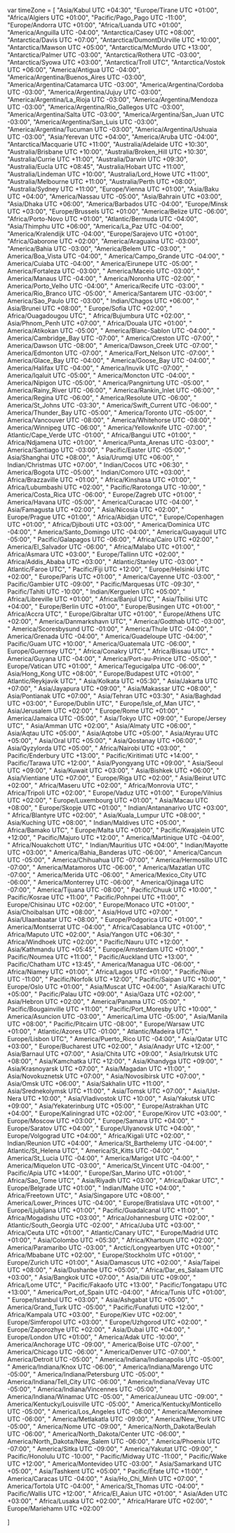 var timeZone = [
      "Asia/Kabul	UTC +04:30",
      "Europe/Tirane	UTC +01:00",
      "Africa/Algiers	UTC +01:00",
      "Pacific/Pago_Pago	UTC -11:00",
      "Europe/Andorra	UTC +01:00",
      "Africa/Luanda	UTC +01:00",
      "America/Anguilla	UTC -04:00",
      "Antarctica/Casey	UTC +08:00",
      "Antarctica/Davis	UTC +07:00",
      "Antarctica/DumontDUrville	UTC +10:00",
      "Antarctica/Mawson	UTC +05:00",
      "Antarctica/McMurdo	UTC +13:00",
      "Antarctica/Palmer	UTC -03:00",
      "Antarctica/Rothera	UTC -03:00",
      "Antarctica/Syowa	UTC +03:00",
      "Antarctica/Troll	UTC",
      "Antarctica/Vostok	UTC +06:00",
      "America/Antigua	UTC -04:00",
      "America/Argentina/Buenos_Aires	UTC -03:00",
      "America/Argentina/Catamarca	UTC -03:00",
      "America/Argentina/Cordoba	UTC -03:00",
      "America/Argentina/Jujuy	UTC -03:00",
      "America/Argentina/La_Rioja	UTC -03:00",
      "America/Argentina/Mendoza	UTC -03:00",
      "America/Argentina/Rio_Gallegos	UTC -03:00",
      "America/Argentina/Salta	UTC -03:00",
      "America/Argentina/San_Juan	UTC -03:00",
      "America/Argentina/San_Luis	UTC -03:00",
      "America/Argentina/Tucuman	UTC -03:00",
      "America/Argentina/Ushuaia	UTC -03:00",
      "Asia/Yerevan	UTC +04:00",
      "America/Aruba	UTC -04:00",
      "Antarctica/Macquarie	UTC +11:00",
      "Australia/Adelaide	UTC +10:30",
      "Australia/Brisbane	UTC +10:00",
      "Australia/Broken_Hill	UTC +10:30",
      "Australia/Currie	UTC +11:00",
      "Australia/Darwin	UTC +09:30",
      "Australia/Eucla	UTC +08:45",
      "Australia/Hobart	UTC +11:00",
      "Australia/Lindeman	UTC +10:00",
      "Australia/Lord_Howe	UTC +11:00",
      "Australia/Melbourne	UTC +11:00",
      "Australia/Perth	UTC +08:00",
      "Australia/Sydney	UTC +11:00",
      "Europe/Vienna	UTC +01:00",
      "Asia/Baku	UTC +04:00",
      "America/Nassau	UTC -05:00",
      "Asia/Bahrain	UTC +03:00",
      "Asia/Dhaka	UTC +06:00",
      "America/Barbados	UTC -04:00",
      "Europe/Minsk	UTC +03:00",
      "Europe/Brussels	UTC +01:00",
      "America/Belize	UTC -06:00",
      "Africa/Porto-Novo	UTC +01:00",
      "Atlantic/Bermuda	UTC -04:00",
      "Asia/Thimphu	UTC +06:00",
      "America/La_Paz	UTC -04:00",
      "America/Kralendijk	UTC -04:00",
      "Europe/Sarajevo	UTC +01:00",
      "Africa/Gaborone	UTC +02:00",
      "America/Araguaina	UTC -03:00",
      "America/Bahia	UTC -03:00",
      "America/Belem	UTC -03:00",
      " America/Boa_Vista	UTC -04:00",
      " America/Campo_Grande	UTC -04:00",
      " America/Cuiaba	UTC -04:00",
      " America/Eirunepe	UTC -05:00",
      " America/Fortaleza	UTC -03:00",
      " America/Maceio	UTC -03:00",
      " America/Manaus	UTC -04:00",
      " America/Noronha	UTC -02:00",
      " America/Porto_Velho	UTC -04:00",
      " America/Recife	UTC -03:00",
      " America/Rio_Branco	UTC -05:00",
      " America/Santarem	UTC -03:00",
      " America/Sao_Paulo	UTC -03:00",
      " Indian/Chagos	UTC +06:00",
      " Asia/Brunei	UTC +08:00",
      " Europe/Sofia	UTC +02:00",
      " Africa/Ouagadougou	UTC",
      " Africa/Bujumbura	UTC +02:00",
      " Asia/Phnom_Penh	UTC +07:00",
      " Africa/Douala	UTC +01:00",
      " America/Atikokan	UTC -05:00",
      " America/Blanc-Sablon	UTC -04:00",
      " America/Cambridge_Bay	UTC -07:00",
      " America/Creston	UTC -07:00",
      " America/Dawson	UTC -08:00",
      " America/Dawson_Creek	UTC -07:00",
      " America/Edmonton	UTC -07:00",
      " America/Fort_Nelson	UTC -07:00",
      " America/Glace_Bay	UTC -04:00",
      " America/Goose_Bay	UTC -04:00",
      " America/Halifax	UTC -04:00",
      " America/Inuvik	UTC -07:00",
      " America/Iqaluit	UTC -05:00",
      " America/Moncton	UTC -04:00",
      " America/Nipigon	UTC -05:00",
      " America/Pangnirtung	UTC -05:00",
      " America/Rainy_River	UTC -06:00",
      " America/Rankin_Inlet	UTC -06:00",
      " America/Regina	UTC -06:00",
      " America/Resolute	UTC -06:00",
      " America/St_Johns	UTC -03:30",
      " America/Swift_Current	UTC -06:00",
      " America/Thunder_Bay	UTC -05:00",
      " America/Toronto	UTC -05:00",
      " America/Vancouver	UTC -08:00",
      " America/Whitehorse	UTC -08:00",
      " America/Winnipeg	UTC -06:00",
      " America/Yellowknife	UTC -07:00",
      " Atlantic/Cape_Verde	UTC -01:00",
      " Africa/Bangui	UTC +01:00",
      " Africa/Ndjamena	UTC +01:00",
      " America/Punta_Arenas	UTC -03:00",
      " America/Santiago	UTC -03:00",
      " Pacific/Easter	UTC -05:00",
      " Asia/Shanghai	UTC +08:00",
      " Asia/Urumqi	UTC +06:00",
      " Indian/Christmas	UTC +07:00",
      " Indian/Cocos	UTC +06:30",
      " America/Bogota	UTC -05:00",
      " Indian/Comoro	UTC +03:00",
      " Africa/Brazzaville	UTC +01:00",
      " Africa/Kinshasa	UTC +01:00",
      " Africa/Lubumbashi	UTC +02:00",
      " Pacific/Rarotonga	UTC -10:00",
      " America/Costa_Rica	UTC -06:00",
      " Europe/Zagreb	UTC +01:00",
      " America/Havana	UTC -05:00",
      " America/Curacao	UTC -04:00",
      " Asia/Famagusta	UTC +02:00",
      " Asia/Nicosia	UTC +02:00",
      " Europe/Prague	UTC +01:00",
      " Africa/Abidjan	UTC",
      " Europe/Copenhagen	UTC +01:00",
      " Africa/Djibouti	UTC +03:00",
      " America/Dominica	UTC -04:00",
      " America/Santo_Domingo	UTC -04:00",
      " America/Guayaquil	UTC -05:00",
      " Pacific/Galapagos	UTC -06:00",
      " Africa/Cairo	UTC +02:00",
      " America/El_Salvador	UTC -06:00",
      " Africa/Malabo	UTC +01:00",
      " Africa/Asmara	UTC +03:00",
      " Europe/Tallinn	UTC +02:00",
      " Africa/Addis_Ababa	UTC +03:00",
      " Atlantic/Stanley	UTC -03:00",
      " Atlantic/Faroe	UTC",
      " Pacific/Fiji	UTC +12:00",
      " Europe/Helsinki	UTC +02:00",
      " Europe/Paris	UTC +01:00",
      " America/Cayenne	UTC -03:00",
      " Pacific/Gambier	UTC -09:00",
      " Pacific/Marquesas	UTC -09:30",
      " Pacific/Tahiti	UTC -10:00",
      " Indian/Kerguelen	UTC +05:00",
      " Africa/Libreville	UTC +01:00",
      " Africa/Banjul	UTC",
      " Asia/Tbilisi	UTC +04:00",
      " Europe/Berlin	UTC +01:00",
      " Europe/Busingen	UTC +01:00",
      " Africa/Accra	UTC",
      " Europe/Gibraltar	UTC +01:00",
      " Europe/Athens	UTC +02:00",
      " America/Danmarkshavn	UTC",
      " America/Godthab	UTC -03:00",
      " America/Scoresbysund	UTC -01:00",
      " America/Thule	UTC -04:00",
      " America/Grenada	UTC -04:00",
      " America/Guadeloupe	UTC -04:00",
      " Pacific/Guam	UTC +10:00",
      " America/Guatemala	UTC -06:00",
      " Europe/Guernsey	UTC",
      " Africa/Conakry	UTC",
      " Africa/Bissau	UTC",
      " America/Guyana	UTC -04:00",
      " America/Port-au-Prince	UTC -05:00",
      " Europe/Vatican	UTC +01:00",
      " America/Tegucigalpa	UTC -06:00",
      " Asia/Hong_Kong	UTC +08:00",
      " Europe/Budapest	UTC +01:00",
      " Atlantic/Reykjavik	UTC",
      " Asia/Kolkata	UTC +05:30",
      " Asia/Jakarta	UTC +07:00",
      " Asia/Jayapura	UTC +09:00",
      " Asia/Makassar	UTC +08:00",
      " Asia/Pontianak	UTC +07:00",
      " Asia/Tehran	UTC +03:30",
      " Asia/Baghdad	UTC +03:00",
      " Europe/Dublin	UTC",
      " Europe/Isle_of_Man	UTC",
      " Asia/Jerusalem	UTC +02:00",
      " Europe/Rome	UTC +01:00",
      " America/Jamaica	UTC -05:00",
      " Asia/Tokyo	UTC +09:00",
      " Europe/Jersey	UTC",
      " Asia/Amman	UTC +02:00",
      " Asia/Almaty	UTC +06:00",
      " Asia/Aqtau	UTC +05:00",
      " Asia/Aqtobe	UTC +05:00",
      " Asia/Atyrau	UTC +05:00",
      " Asia/Oral	UTC +05:00",
      " Asia/Qostanay	UTC +06:00",
      " Asia/Qyzylorda	UTC +05:00",
      " Africa/Nairobi	UTC +03:00",
      " Pacific/Enderbury	UTC +13:00",
      " Pacific/Kiritimati	UTC +14:00",
      " Pacific/Tarawa	UTC +12:00",
      " Asia/Pyongyang	UTC +09:00",
      " Asia/Seoul	UTC +09:00",
      " Asia/Kuwait	UTC +03:00",
      " Asia/Bishkek	UTC +06:00",
      " Asia/Vientiane	UTC +07:00",
      " Europe/Riga	UTC +02:00",
      " Asia/Beirut	UTC +02:00",
      " Africa/Maseru	UTC +02:00",
      " Africa/Monrovia	UTC",
      " Africa/Tripoli	UTC +02:00",
      " Europe/Vaduz	UTC +01:00",
      " Europe/Vilnius	UTC +02:00",
      " Europe/Luxembourg	UTC +01:00",
      " Asia/Macau	UTC +08:00",
      " Europe/Skopje	UTC +01:00",
      " Indian/Antananarivo	UTC +03:00",
      " Africa/Blantyre	UTC +02:00",
      " Asia/Kuala_Lumpur	UTC +08:00",
      " Asia/Kuching	UTC +08:00",
      " Indian/Maldives	UTC +05:00",
      " Africa/Bamako	UTC",
      " Europe/Malta	UTC +01:00",
      " Pacific/Kwajalein	UTC +12:00",
      " Pacific/Majuro	UTC +12:00",
      " America/Martinique	UTC -04:00",
      " Africa/Nouakchott	UTC",
      " Indian/Mauritius	UTC +04:00",
      " Indian/Mayotte	UTC +03:00",
      " America/Bahia_Banderas	UTC -06:00",
      " America/Cancun	UTC -05:00",
      " America/Chihuahua	UTC -07:00",
      " America/Hermosillo	UTC -07:00",
      " America/Matamoros	UTC -06:00",
      " America/Mazatlan	UTC -07:00",
      " America/Merida	UTC -06:00",
      " America/Mexico_City	UTC -06:00",
      " America/Monterrey	UTC -06:00",
      " America/Ojinaga	UTC -07:00",
      " America/Tijuana	UTC -08:00",
      " Pacific/Chuuk	UTC +10:00",
      " Pacific/Kosrae	UTC +11:00",
      " Pacific/Pohnpei	UTC +11:00",
      " Europe/Chisinau	UTC +02:00",
      " Europe/Monaco	UTC +01:00",
      " Asia/Choibalsan	UTC +08:00",
      " Asia/Hovd	UTC +07:00",
      " Asia/Ulaanbaatar	UTC +08:00",
      " Europe/Podgorica	UTC +01:00",
      " America/Montserrat	UTC -04:00",
      " Africa/Casablanca	UTC +01:00",
      " Africa/Maputo	UTC +02:00",
      " Asia/Yangon	UTC +06:30",
      " Africa/Windhoek	UTC +02:00",
      " Pacific/Nauru	UTC +12:00",
      " Asia/Kathmandu	UTC +05:45",
      " Europe/Amsterdam	UTC +01:00",
      " Pacific/Noumea	UTC +11:00",
      " Pacific/Auckland	UTC +13:00",
      " Pacific/Chatham	UTC +13:45",
      " America/Managua	UTC -06:00",
      " Africa/Niamey	UTC +01:00",
      " Africa/Lagos	UTC +01:00",
      " Pacific/Niue	UTC -11:00",
      " Pacific/Norfolk	UTC +12:00",
      " Pacific/Saipan	UTC +10:00",
      " Europe/Oslo	UTC +01:00",
      " Asia/Muscat	UTC +04:00",
      " Asia/Karachi	UTC +05:00",
      " Pacific/Palau	UTC +09:00",
      " Asia/Gaza	UTC +02:00",
      " Asia/Hebron	UTC +02:00",
      " America/Panama	UTC -05:00",
      " Pacific/Bougainville	UTC +11:00",
      " Pacific/Port_Moresby	UTC +10:00",
      " America/Asuncion	UTC -03:00",
      " America/Lima	UTC -05:00",
      " Asia/Manila	UTC +08:00",
      " Pacific/Pitcairn	UTC -08:00",
      " Europe/Warsaw	UTC +01:00",
      " Atlantic/Azores	UTC -01:00",
      " Atlantic/Madeira	UTC",
      " Europe/Lisbon	UTC",
      " America/Puerto_Rico	UTC -04:00",
      " Asia/Qatar	UTC +03:00",
      " Europe/Bucharest	UTC +02:00",
      " Asia/Anadyr	UTC +12:00",
      " Asia/Barnaul	UTC +07:00",
      " Asia/Chita	UTC +09:00",
      " Asia/Irkutsk	UTC +08:00",
      " Asia/Kamchatka	UTC +12:00",
      " Asia/Khandyga	UTC +09:00",
      " Asia/Krasnoyarsk	UTC +07:00",
      " Asia/Magadan	UTC +11:00",
      " Asia/Novokuznetsk	UTC +07:00",
      " Asia/Novosibirsk	UTC +07:00",
      " Asia/Omsk	UTC +06:00",
      " Asia/Sakhalin	UTC +11:00",
      " Asia/Srednekolymsk	UTC +11:00",
      " Asia/Tomsk	UTC +07:00",
      " Asia/Ust-Nera	UTC +10:00",
      " Asia/Vladivostok	UTC +10:00",
      " Asia/Yakutsk	UTC +09:00",
      " Asia/Yekaterinburg	UTC +05:00",
      " Europe/Astrakhan	UTC +04:00",
      " Europe/Kaliningrad	UTC +02:00",
      " Europe/Kirov	UTC +03:00",
      " Europe/Moscow	UTC +03:00",
      " Europe/Samara	UTC +04:00",
      " Europe/Saratov	UTC +04:00",
      " Europe/Ulyanovsk	UTC +04:00",
      " Europe/Volgograd	UTC +04:00",
      " Africa/Kigali	UTC +02:00",
      " Indian/Reunion	UTC +04:00",
      " America/St_Barthelemy	UTC -04:00",
      " Atlantic/St_Helena	UTC",
      " America/St_Kitts	UTC -04:00",
      " America/St_Lucia	UTC -04:00",
      " America/Marigot	UTC -04:00",
      " America/Miquelon	UTC -03:00",
      " America/St_Vincent	UTC -04:00",
      " Pacific/Apia	UTC +14:00",
      " Europe/San_Marino	UTC +01:00",
      " Africa/Sao_Tome	UTC",
      " Asia/Riyadh	UTC +03:00",
      " Africa/Dakar	UTC",
      " Europe/Belgrade	UTC +01:00",
      " Indian/Mahe	UTC +04:00",
      " Africa/Freetown	UTC",
      " Asia/Singapore	UTC +08:00",
      " America/Lower_Princes	UTC -04:00",
      " Europe/Bratislava	UTC +01:00",
      " Europe/Ljubljana	UTC +01:00",
      " Pacific/Guadalcanal	UTC +11:00",
      " Africa/Mogadishu	UTC +03:00",
      " Africa/Johannesburg	UTC +02:00",
      " Atlantic/South_Georgia	UTC -02:00",
      " Africa/Juba	UTC +03:00",
      " Africa/Ceuta	UTC +01:00",
      " Atlantic/Canary	UTC",
      " Europe/Madrid	UTC +01:00",
      " Asia/Colombo	UTC +05:30",
      " Africa/Khartoum	UTC +02:00",
      " America/Paramaribo	UTC -03:00",
      " Arctic/Longyearbyen	UTC +01:00",
      " Africa/Mbabane	UTC +02:00",
      " Europe/Stockholm	UTC +01:00",
      " Europe/Zurich	UTC +01:00",
      " Asia/Damascus	UTC +02:00",
      " Asia/Taipei	UTC +08:00",
      " Asia/Dushanbe	UTC +05:00",
      " Africa/Dar_es_Salaam	UTC +03:00",
      " Asia/Bangkok	UTC +07:00",
      " Asia/Dili	UTC +09:00",
      " Africa/Lome	UTC",
      " Pacific/Fakaofo	UTC +13:00",
      " Pacific/Tongatapu	UTC +13:00",
      " America/Port_of_Spain	UTC -04:00",
      " Africa/Tunis	UTC +01:00",
      " Europe/Istanbul	UTC +03:00",
      " Asia/Ashgabat	UTC +05:00",
      " America/Grand_Turk	UTC -05:00",
      " Pacific/Funafuti	UTC +12:00",
      " Africa/Kampala	UTC +03:00",
      " Europe/Kiev	UTC +02:00",
      " Europe/Simferopol	UTC +03:00",
      " Europe/Uzhgorod	UTC +02:00",
      " Europe/Zaporozhye	UTC +02:00",
      " Asia/Dubai	UTC +04:00",
      " Europe/London	UTC +01:00",
      " America/Adak	UTC -10:00",
      " America/Anchorage	UTC -09:00",
      " America/Boise	UTC -07:00",
      " America/Chicago	UTC -06:00",
      " America/Denver	UTC -07:00",
      " America/Detroit	UTC -05:00",
      " America/Indiana/Indianapolis	UTC -05:00",
      " America/Indiana/Knox	UTC -06:00",
      " America/Indiana/Marengo	UTC -05:00",
      " America/Indiana/Petersburg	UTC -05:00",
      " America/Indiana/Tell_City	UTC -06:00",
      " America/Indiana/Vevay	UTC -05:00",
      " America/Indiana/Vincennes	UTC -05:00",
      " America/Indiana/Winamac	UTC -05:00",
      " America/Juneau	UTC -09:00",
      " America/Kentucky/Louisville	UTC -05:00",
      " America/Kentucky/Monticello	UTC -05:00",
      " America/Los_Angeles	UTC -08:00",
      " America/Menominee	UTC -06:00",
      " America/Metlakatla	UTC -09:00",
      " America/New_York	UTC -05:00",
      " America/Nome	UTC -09:00",
      " America/North_Dakota/Beulah	UTC -06:00",
      " America/North_Dakota/Center	UTC -06:00",
      " America/North_Dakota/New_Salem	UTC -06:00",
      " America/Phoenix	UTC -07:00",
      " America/Sitka	UTC -09:00",
      " America/Yakutat	UTC -09:00",
      " Pacific/Honolulu	UTC -10:00",
      " Pacific/Midway	UTC -11:00",
      " Pacific/Wake	UTC +12:00",
      " America/Montevideo	UTC -03:00",
      " Asia/Samarkand	UTC +05:00",
      " Asia/Tashkent	UTC +05:00",
      " Pacific/Efate	UTC +11:00",
      " America/Caracas	UTC -04:00",
      " Asia/Ho_Chi_Minh	UTC +07:00",
      " America/Tortola	UTC -04:00",
      " America/St_Thomas	UTC -04:00",
      " Pacific/Wallis	UTC +12:00",
      " Africa/El_Aaiun	UTC +01:00",
      " Asia/Aden	UTC +03:00",
      " Africa/Lusaka	UTC +02:00",
      " Africa/Harare	UTC +02:00",
      " Europe/Mariehamn	UTC +02:00"

]
